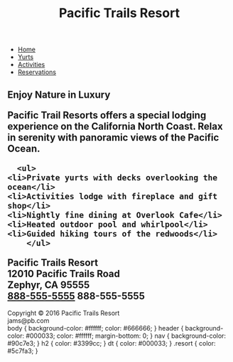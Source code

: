 <div id="wrapper">
  <header>
    <h1>Pacific Trails Resort</h1>
  </header>
  <nav>
  <ul>
    <li><a href="index.html">Home</a></li>
    <li><a href="yurts.html">Yurts</a></li>
    <li><a href="activities.html">Activities</a></li>
    <li><a href="reservations.html">Reservations</a></li>
    </ul>
  </nav>
  <div id="homehero">
  </div>
  <main>
    <h2> Enjoy Nature in Luxury
<p><span class="resort">Pacific Trail Resorts</span> offers a special lodging experience on the California North Coast. Relax in serenity with panoramic views of the Pacific Ocean.</p>
   
      <ul>
    <li>Private yurts with decks overlooking the ocean</li>
    <li>Activities lodge with fireplace and gift shop</li>
    <li>Nightly fine dining at Overlook Cafe</li>
    <li>Heated outdoor pool and whirlpool</li>
    <li>Guided hiking tours of the redwoods</li>
        </ul>
  <div class="contact">
    <span class="resort">Pacific Trails Resort</span><br>
 12010 Pacific Trails Road<br>
    Zephyr, CA 95555<br>
    <a id="mobile" href="tel:888-555-5555">888-555-5555</a>
    <span id="desktop">888-555-5555</span>
  </div>
  </main>
  <footer>
    Copyright &copy; 2016 Pacific Trails Resort<br>
    jams@pb.com
  </footer>
</div>
</small></i>
</footer>
</body>
</html>
body { background-color: #ffffff; color: #666666; }
header { background-color: #000033; color: #ffffff; margin-bottom: 0; }
nav { background-color: #90c7e3; }
h2 { color: #3399cc; }
dt { color: #000033; }
.resort { color: #5c7fa3; }
